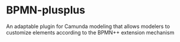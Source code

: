 # BPMN-plusplus
 An adaptable plugin for Camunda modeling that allows modelers to customize elements according to the BPMN++ extension mechanism
